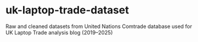 # uk-laptop-trade-dataset
Raw and cleaned datasets from United Nations Comtrade database used for UK Laptop Trade analysis blog (2019–2025) 
